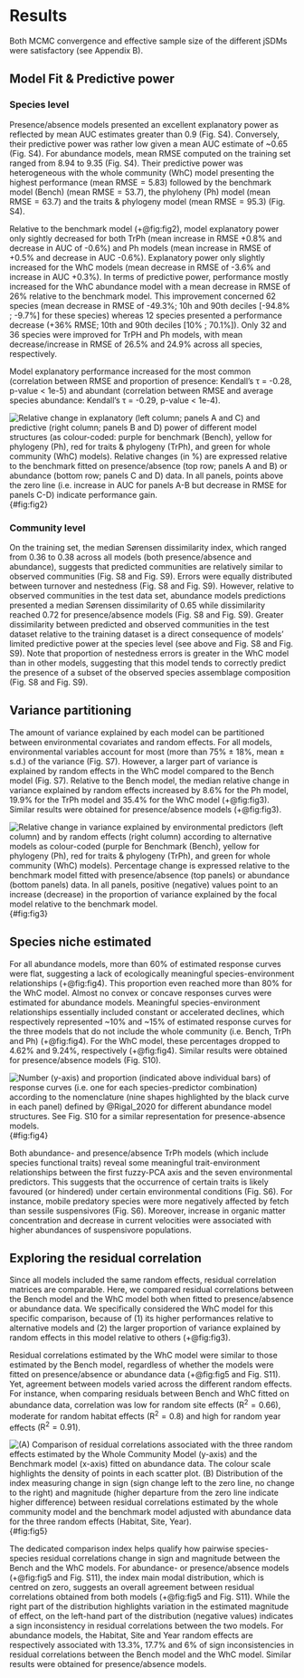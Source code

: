 # Results

Both MCMC convergence and effective sample size of the different jSDMs were satisfactory (see Appendix B).

## Model Fit & Predictive power

### Species level

Presence/absence models presented an excellent explanatory power as reflected by mean AUC estimates greater than 0.9 (Fig. S4). Conversely, their predictive power was rather low given a mean AUC estimate of ~0.65 (Fig. S4). For abundance models, mean RMSE computed on the training set ranged from 8.94 to 9.35 (Fig. S4). Their predictive power was heterogeneous with the whole community (WhC) model presenting the highest performance ($\text{mean RMSE} = 5.83$) followed by the benchmark model (Bench) ($\text{mean RMSE} = 53.7$), the phyloheny (Ph) model ($\text{mean RMSE}=63.7$) and the traits & phylogeny model ($\text{mean RMSE} = 95.3$) (Fig. S4).

Relative to the benchmark model (+@fig:fig2), model explanatory power only sightly decreased for both TrPh (mean increase in RMSE +0.8% and decrease in AUC of -0.6%) and Ph models (mean increase in RMSE of +0.5% and decrease in AUC -0.6%). Explanatory power only slightly increased for the WhC models (mean decrease in RMSE of -3.6% and increase in AUC +0.3%). In terms of predictive power, performance mostly increased for the WhC abundance model with a mean decrease in RMSE of 26% relative to the benchmark model. This improvement concerned 62 species (mean decrease in RMSE of -49.3%; 10h and 90th deciles [-94.8% ; -9.7%] for these species) whereas 12 species presented a performance decrease (+36% RMSE; 10th and 90th deciles [10% ; 70.1%]).  Only 32 and 36 species were improved for TrPH and Ph models, with mean decrease/increase in RMSE of 26.5% and 24.9% across all species, respectively.

Model explanatory performance increased for the most common (correlation between RMSE and proportion of presence: Kendall’s τ = -0.28, p-value < 1e-5) and abundant (correlation between RMSE and average species abundance: Kendall’s τ = -0.29, p-value < 1e-4).

![Relative change in explanatory (left column; panels A and C) and predictive (right column; panels B and D) power of different model structures (as colour-coded: purple for benchmark (Bench), yellow for phylogeny (Ph), red for traits & phylogeny (TrPh), and green for whole community (WhC) models). Relative changes (in %)  are expressed relative  to the benchmark fitted on presence/absence (top row; panels A and B) or abundance (bottom row; panels C and D) data. In all panels, points above the zero line (i.e. increase in AUC for panels A-B but decrease in RMSE for panels C-D) indicate performance gain.](figures/fig2.png){#fig:fig2}

### Community level

On the training set, the median Sørensen dissimilarity index, which ranged from 0.36 to 0.38 across all models (both presence/absence and abundance), suggests that predicted communities are relatively similar to observed communities (Fig. S8 and Fig. S9). Errors were equally distributed between turnover and nestedness (Fig. S8 and Fig. S9). However, relative to observed communities in the test data set, abundance models predictions presented a median Sørensen dissimilarity of 0.65 while dissimilarity reached 0.72 for presence/absence models (Fig. S8 and Fig. S9). Greater dissimilarity between predicted and observed communities in the  test dataset relative to the training dataset  is a direct consequence of models’ limited predictive power at the species level (see above and Fig. S8 and Fig. S9). Note that proportion of nestedness errors is greater in the WhC model than in other models, suggesting that this model tends to correctly predict the presence of a subset of the observed species assemblage  composition (Fig. S8 and Fig. S9).

## Variance partitioning

The amount of variance explained by each model can be partitioned between environmental covariates and random effects. For all models, environmental variables account for most (more than 75% ± 18%, mean ± s.d.) of the variance (Fig. S7). However,  a larger part of variance is explained by random effects in the WhC model compared to the Bench model (Fig. S7). Relative to the Bench model, the median relative change in variance explained by random effects increased by 8.6% for the Ph model, 19.9% for the TrPh model and 35.4% for the WhC model (+@fig:fig3). Similar results were obtained for presence/absence models (+@fig:fig3).

![Relative change in variance explained by environmental predictors (left column) and by random effects (right column) according to  alternative  models as colour-coded (purple for Benchmark (Bench), yellow for phylogeny (Ph), red for traits & phylogeny (TrPh), and green for whole community (WhC) models). Percentage change is expressed relative to  the benchmark model fitted with presence/absence (top panels) or abundance (bottom panels) data. In all panels, positive (negative) values point to an increase (decrease) in the proportion of variance explained by the focal model relative to the benchmark model.](figures/fig3.png){#fig:fig3}

## Species niche estimated

For all abundance models, more than 60% of estimated response curves were flat, suggesting a lack of ecologically meaningful species-environment relationships (+@fig:fig4). This proportion even reached more than 80% for the WhC model. Almost no convex or concave responses curves were estimated for abundance models. Meaningful species-environment relationships essentially included constant or accelerated declines, which respectively represented ~10% and ~15% of estimated response curves  for the three models that do not include the whole community (i.e. Bench, TrPh and Ph) (+@fig:fig4). For the WhC model, these percentages dropped to 4.62% and 9.24%, respectively (+@fig:fig4). Similar results were obtained for presence/absence models (Fig. S10).

![Number (y-axis) and proportion (indicated above individual bars) of response curves (i.e. one for each species-predictor combination) according to the nomenclature (nine shapes highlighted by the black curve in each panel) defined by @Rigal_2020 for different abundance model structures. See Fig. S10 for a similar representation for presence-absence models.](figures/fig4.png){#fig:fig4}

Both abundance- and presence/absence TrPh models (which include species functional traits) reveal some meaningful trait-environment relationships between the first fuzzy-PCA axis and the seven environmental predictors. This suggests that the occurrence of certain traits is likely favoured (or hindered) under certain environmental conditions (Fig. S6). For instance, mobile predatory species were more negatively affected by fetch than sessile suspensivores (Fig. S6). Moreover, increase in organic matter concentration and decrease in current velocities were associated with higher abundances of suspensivore populations.

## Exploring the residual correlation

Since all models included the same random effects, residual correlation matrices are comparable. Here, we compared residual correlations between the Bench model and the WhC model both when fitted to presence/absence or abundance data. We specifically considered the WhC model for this specific comparison, because of (1) its higher performances relative to alternative models and (2) the larger proportion of variance explained by random effects in this model relative to others (+@fig:fig3).

Residual correlations estimated by the WhC model were similar to those estimated by the Bench model, regardless of whether the models were fitted on presence/absence or abundance data (+@fig:fig5 and Fig. S11). Yet, agreement between models varied across the different random effects. For instance, when comparing residuals between Bench and WhC fitted on abundance data, correlation was low for random site effects ($\text{R}^2 = 0.66$), moderate for random habitat effects ($\text{R}^2 = 0.8$) and high for random year effects ($\text{R}^2 = 0.91$).

![(A) Comparison of residual correlations associated with the three random effects estimated by the Whole Community Model (y-axis) and the Benchmark model (x-axis) fitted on abundance data. The colour scale highlights the density of points in each scatter plot. (B) Distribution of the index measuring change in sign (sign change left to the zero line, no change to the right) and magnitude (higher departure from the zero line indicate higher difference) between residual correlations estimated by the whole community model and the benchmark model adjusted with abundance data for the three random effects (Habitat, Site, Year).](figures/fig5.png){#fig:fig5}

The dedicated comparison index helps qualify how pairwise species-species residual correlations change in sign and magnitude between the Bench and the WhC models. For abundance- or presence/absence models (+@fig:fig5 and Fig. S11), the index main modal distribution, which is centred on zero, suggests an overall agreement between residual correlations obtained from both models (+@fig:fig5 and Fig. S11). While the right part of the distribution highlights variation in the estimated magnitude of effect, on the left-hand part of the distribution (negative values) indicates a sign inconsistency in residual correlations between the two models. For abundance models, the Habitat, Site and Year random effects  are respectively  associated with 13.3%, 17.7% and 6% of sign inconsistencies in residual correlations between the Bench model and the WhC model. Similar results were obtained for presence/absence models.